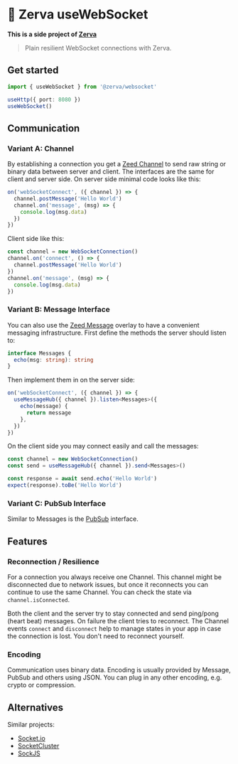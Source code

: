 # 🌱 Zerva useWebSocket

**This is a side project of [Zerva](https://github.com/holtwick/zerva)**

> Plain resilient WebSocket connections with Zerva.

## Get started

```ts
import { useWebSocket } from '@zerva/websocket'

useHttp({ port: 8080 })
useWebSocket()
```

## Communication

### Variant A: Channel

By establishing a connection you get a [Zeed Channel](https://github.com/holtwick/zeed/tree/master/src/common/msg#channel) to send raw string or binary data between server and client. The interfaces are the same for client and server side. On server side minimal code looks like this:

```ts
on('webSocketConnect', ({ channel }) => {
  channel.postMessage('Hello World')
  channel.on('message', (msg) => {
    console.log(msg.data)
  })
})
```

Client side like this:

```ts
const channel = new WebSocketConnection()
channel.on('connect', () => {
  channel.postMessage('Hello World')
})
channel.on('message', (msg) => {
  console.log(msg.data)
})
```

### Variant B: Message Interface

You can also use the [Zeed Message](https://github.com/holtwick/zeed/tree/master/src/common/msg#messages) overlay to have a convenient messaging infrastructure. First define the methods the server should listen to:

```ts
interface Messages {
  echo(msg: string): string
}
```

Then implement them in on the server side:

```ts
on('webSocketConnect', ({ channel }) => {
  useMessageHub({ channel }).listen<Messages>({
    echo(message) {
      return message
    },
  })
})
```

On the client side you may connect easily and call the messages:

```ts
const channel = new WebSocketConnection()
const send = useMessageHub({ channel }).send<Messages>()

const response = await send.echo('Hello World')
expect(response).toBe('Hello World')
```

### Variant C: PubSub Interface

Similar to Messages is the [PubSub](https://github.com/holtwick/zeed/tree/master/src/common/msg#pubsub) interface.

## Features

### Reconnection / Resilience

For a connection you always receive one Channel. This channel might be disconnected due to network issues, but once it reconnects you can continue to use the same Channel. You can check the state via `channel.isConnected`.

Both the client and the server try to stay connected and send ping/pong (heart beat) messages. On failure the client tries to reconnect. The Channel events `connect` and `disconnect` help to manage states in your app in case the connection is lost. You don't need to reconnect yourself.

### Encoding

Communication uses binary data. Encoding is usually provided by Message, PubSub and others using JSON. You can plug in any other encoding, e.g. crypto or compression.

## Alternatives

Similar projects:

- [Socket.io](https://socket.io/)
- [SocketCluster](https://socketcluster.io/)
- [SockJS](https://github.com/sockjs/sockjs-client)
